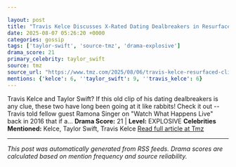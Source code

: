 ```yaml
---

layout: post
title: "Travis Kelce Discusses X-Rated Dating Dealbreakers in Resurfaced Clip"
date: 2025-08-07 05:26:20 +0000
categories: gossip
tags: ['taylor-swift', 'source-tmz', 'drama-explosive']
drama_score: 21
primary_celebrity: taylor_swift
source: tmz
source_url: "https://www.tmz.com/2025/08/06/travis-kelce-resurfaced-clip-dating-dealbreakers/"
mentions: {'kelce': 6, ''taylor_swift': 9, ''travis_kelce': 6}
---
```


Travis Kelce and Taylor Swift? If this old clip of his dating dealbreakers is any clue, these two have long been going at it like rabbits! Check it out -- Travis told fellow guest Ramona Singer on "Watch What Happens Live" back in 2016 that if a… **Drama Score:** 21 | **Level:** EXPLOSIVE **Celebrities Mentioned:** Kelce, Taylor Swift, Travis Kelce [Read full article at Tmz](https://www.tmz.com/2025/08/06/travis-kelce-resurfaced-clip-dating-dealbreakers/)

---

*This post was automatically generated from RSS feeds. Drama scores are calculated based on mention frequency and source reliability.*